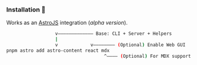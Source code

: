 ### Installation 🚀

Works as an [AstroJS](https://docs.astro.build/en/guides/integrations-guide/)
integration (_alpha version_).

```sh
                  v————————————— Base: CLI + Server + Helpers
                  |
                  v            v———————— (Optional) Enable Web GUI
pnpm astro add astro-content react mdx
                                    ^———— (Optional) For MDX support
```
